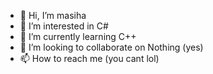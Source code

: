 - 👋 Hi, I’m masiha
- 👀 I’m interested in C#
- 🌱 I’m currently learning C++
- 💞️ I’m looking to collaborate on Nothing (yes)
- 📫 How to reach me (you cant lol)

<!---
masiha-the-best/masiha-the-best is a ✨ special ✨ repository because its `README.md` (this file) appears on your GitHub profile.
You can click the Preview link to take a look at your changes.
--->
